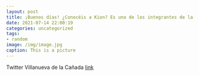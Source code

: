 ```yaml
---
layout: post
title: ¡Buenos días! ¿Conocéis a Kion? Es uno de los integrantes de la Unidad Canina de la PolicíaLocal de VillanuevaDeLaCañada. Part...
date: 2021-07-14 22:00:19
categories: uncategorized
tags:
- random
image: /img/image.jpg
caption: This is a picture
---
```

Twitter Villanueva de la Cañada [link](https://twitter.com/AytoVDLCanada/status/1415204226893025281)
